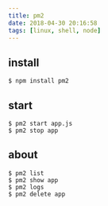 ```yaml
---
title: pm2
date: 2018-04-30 20:16:58
tags: [linux, shell, node]
---
```

## install
```
$ npm install pm2
```

## start
```
$ pm2 start app.js
$ pm2 stop app
```

## about
```
$ pm2 list
$ pm2 show app
$ pm2 logs
$ pm2 delete app
```

